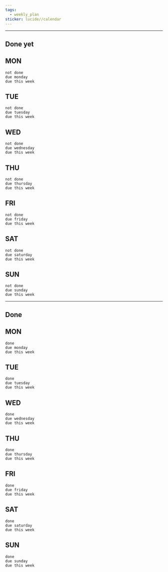 ```yaml
---
tags:
  - weekly_plan
sticker: lucide//calendar
---
```

 ---
## Done yet
## MON

```tasks
not done
due monday
due this week
```
## TUE
```tasks
not done
due tuesday
due this week
```
## WED
```tasks
not done
due wednesday
due this week
```
## THU
```tasks
not done
due thursday
due this week
```
## FRI
```tasks
not done
due friday
due this week
```
## SAT
```tasks
not done
due saturday
due this week
```
## SUN
```tasks
not done
due sunday
due this week
```
---
## Done
## MON

```tasks
done
due monday
due this week
```
## TUE
```tasks
done
due tuesday
due this week
```
## WED
```tasks
done
due wednesday
due this week
```
## THU
```tasks
done
due thursday
due this week
```
## FRI
```tasks
done
due friday
due this week
```
## SAT
```tasks
done
due saturday
due this week
```
## SUN
```tasks
done
due sunday
due this week
```
